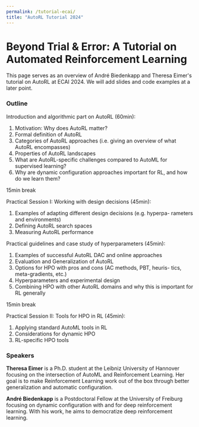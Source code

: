 ```yaml
---
permalink: /tutorial-ecai/
title: "AutoRL Tutorial 2024"
---
```


# Beyond Trial & Error: A Tutorial on Automated Reinforcement Learning

This page serves as an overview of André Biedenkapp and Theresa Eimer's tutorial on AutoRL at ECAI 2024. We will add slides and code examples at a later point.

### Outline
Introduction and algorithmic part on AutoRL (60min):
1. Motivation: Why does AutoRL matter?
2. Formal definition of AutoRL
3. Categories of AutoRL approaches (i.e. giving an overview of
what AutoRL encompasses)
4. Properties of AutoRL landscapes
5. What are AutoRL-specific challenges compared to AutoML for
supervised learning?
6. Why are dynamic configuration approaches important for RL,
and how do we learn them?

15min break

Practical Session I: Working with design decisions (45min):
1. Examples of adapting different design decisions (e.g. hyperpa-
rameters and environments)
2. Defining AutoRL search spaces
3. Measuring AutoRL performance

Practical guidelines and case study of hyperparameters (45min):
1. Examples of successful AutoRL DAC and online approaches
2. Evaluation and Generalization of AutoRL
3. Options for HPO with pros and cons (AC methods, PBT, heuris-
tics, meta-gradients, etc.)
4. Hyperparameters and experimental design
5. Combining HPO with other AutoRL domains and why this is
important for RL generally

15min break

Practical Session II: Tools for HPO in RL (45min):
1. Applying standard AutoML tools in RL
2. Considerations for dynamic HPO
3. RL-specific HPO tools


### Speakers
**Theresa Eimer** is a Ph.D. student at the Leibniz University of Hannover focusing on the intersection of AutoML and Reinforcement Learning. Her goal is to make Reinforcement Learning work out of the box through better generalization and automatic configuration.

**André Biedenkapp** is a Postdoctoral Fellow at the University of Freiburg focusing on dynamic configuration with and for deep reinforcement learning.
With his work, he aims to democratize deep reinforcement learning.
